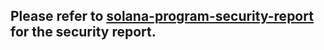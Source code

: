 ## Please refer to [solana-program-security-report](./solana-program-security-report.md) for the security report.